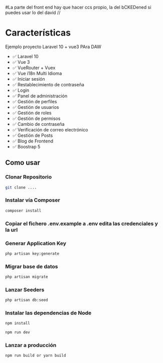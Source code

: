 #La parte del front end hay que hacer ccs propio, la del bCKEDened si puedes usar lo del david
//
# Características

Ejemplo proyecto Laravel 10 + vue3 PAra DAW

- ✅ Laravel 10
- ✅ Vue 3
- ✅ VueRouter + Vuex
- ✅ Vue i18n Multi Idioma
- ✅ Iniciar sesión
- ✅ Restablecimiento de contraseña
- ✅ Login
- ✅ Panel de administración
- ✅ Gestión de perfiles
- ✅ Gestión de usuarios
- ✅ Gestión de roles
- ✅ Gestión de permisos
- ✅ Cambio de contraseña
- ✅ Verificación de correo electrónico
- ✅ Gestión de Posts
- ✅ Blog de Frontend
- ✅ Boostrap 5


## Como usar
### Clonar Repositorio 

```bash
git clone ....
```

### Instalar vía Composer

```bash
composer install
```

### Copiar el fichero .env.example  a .env edita las credenciales y la url


### Generar Application Key

```bash
php artisan key:generate
```

### Migrar base de datos

```bash
php artisan migrate
```

### Lanzar Seeders

```bash
php artisan db:seed
```

### Instalar las dependencias de Node

```bash
npm install

npm run dev
```
### Lanzar a producción

```bash
npm run build or yarn build
```
